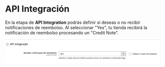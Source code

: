 # API Integración

En la etapa de **API Integration** podrás definir si deseas o no recibir notificaciones de reembolso. Al seleccionar "Yes", tu tienda recibirá la notificación de reembolso procesando un "Credit Note".

![API Integration](/images/magento-two/api_integracao.png)